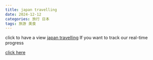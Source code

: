 ```yaml
---
title: japan travelling
date: 2024-12-12
categories: 旅行 日本
tags: 旅游 美食
---
```

 click to have a view
[japan travelling](https://github.com/c-faust/c-space-station/blob/main/assets/%E6%97%A5%E6%9C%AC%E6%97%85%E6%B8%B8.pdf)
 If you want to track our real-time progress

[click here](https://docs.qq.com/doc/DSlVHQ0ZaRWNQbHpl)

